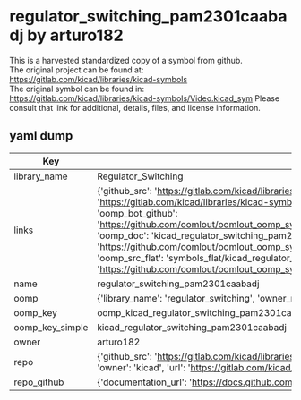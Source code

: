 # regulator_switching_pam2301caabadj by arturo182  
This is a harvested standardized copy of a symbol from github.  
The original project can be found at:  
https://gitlab.com/kicad/libraries/kicad-symbols  
The original symbol can be found in:
https://gitlab.com/kicad/libraries/kicad-symbols/Video.kicad_sym
Please consult that link for additional, details, files, and license information.  
## yaml dump  
| Key | Value |  
| --- | --- |  
| library_name | Regulator_Switching |  
| links | {'github_src': 'https://gitlab.com/kicad/libraries/kicad-symbols/Video.kicad_sym', 'github_src_repo': 'https://gitlab.com/kicad/libraries/kicad-symbols', 'oomp_bot': 'kicad_regulator_switching_pam2301caabadj/working', 'oomp_bot_github': 'https://github.com/oomlout/oomlout_oomp_symbol_bot/tree/main/kicad_regulator_switching_pam2301caabadj/working', 'oomp_doc': 'kicad_regulator_switching_pam2301caabadj/working', 'oomp_doc_github': 'https://github.com/oomlout/oomlout_oomp_symbol_doc/tree/main/kicad_regulator_switching_pam2301caabadj/working', 'oomp_src_flat': 'symbols_flat/kicad_regulator_switching_pam2301caabadj/working', 'oomp_src_flat_github': 'https://github.com/oomlout/oomlout_oomp_symbol_src/tree/main/kicad_regulator_switching_pam2301caabadj/working'} |  
| name | regulator_switching_pam2301caabadj |  
| oomp | {'library_name': 'regulator_switching', 'owner_name': 'kicad', 'symbol_name': 'regulator_switching_pam2301caabadj'} |  
| oomp_key | oomp_kicad_regulator_switching_pam2301caabadj |  
| oomp_key_simple | kicad_regulator_switching_pam2301caabadj |  
| owner | arturo182 |  
| repo | {'github_src': 'https://gitlab.com/kicad/libraries/kicad-symbols/Video.kicad_sym', 'name': 'libraries/kicad-symbols', 'owner': 'kicad', 'url': 'https://gitlab.com/kicad/libraries/kicad-symbols'} |  
| repo_github | {'documentation_url': 'https://docs.github.com/rest/repos/repos#get-a-repository', 'message': 'Not Found'} |  

